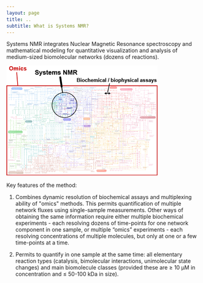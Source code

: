 ```yaml
---
layout: page
title: ..
subtitle: What is Systems NMR?
---
```


Systems NMR integrates Nuclear Magnetic Resonance spectroscopy and mathematical modeling for quantitative visualization and analysis of medium-sized biomolecular networks (dozens of reactions). 
<!-- The concept was developed at [ETH Zürich](http://www.allainlab.ethz.ch/people/person-detail.html?persid=125247).
-->

![Systems NMR vs Omics and Biochemistry](images/omics_sysnmr_bioc.png)
<!-- ![image-title-here](/path/to/image.jpg){:class="img-responsive"} -->


Key features of the method:
1. Combines dynamic resolution of biochemical assays and multiplexing ability of "omics" methods. This permits quantification of multiple network fluxes using single-sample measurements. Other ways of obtaining the same information require either multiple biochemical experiments - each resolving dozens of time-points for one network component in one sample, or multiple “omics” experiments - each resolving concentrations of multiple molecules, but only at one or a few time-points at a time.

2. Permits to quantify in one sample at the same time: all elementary reaction types (catalysis, bimolecular interactions, unimolecular state changes) and main biomolecule classes (provided these are ≥ 10 µM in concentration and ≤ 50-100 kDa in size).

<!--
3. Does not require chemical modification of the observed molecules (e.g. with fluorescent tags).
-->